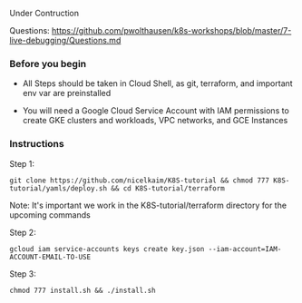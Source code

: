 Under Contruction

Questions: https://github.com/pwolthausen/k8s-workshops/blob/master/7-live-debugging/Questions.md

### Before you begin
* All Steps should be taken in Cloud Shell, as git, terraform, and important env var are preinstalled

* You will need a Google Cloud Service Account with IAM permissions to create GKE clusters and workloads, VPC networks, and GCE Instances

### Instructions

Step 1: 

    git clone https://github.com/nicelkaim/K8S-tutorial && chmod 777 K8S-tutorial/yamls/deploy.sh && cd K8S-tutorial/terraform

 Note: It's important we work in the K8S-tutorial/terraform directory for the upcoming commands
  
Step 2: 

    gcloud iam service-accounts keys create key.json --iam-account=IAM-ACCOUNT-EMAIL-TO-USE
  
Step 3: 

    chmod 777 install.sh && ./install.sh
